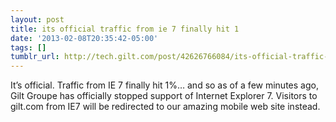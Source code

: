 ```yaml
---
layout: post
title: its official traffic from ie 7 finally hit 1
date: '2013-02-08T20:35:42-05:00'
tags: []
tumblr_url: http://tech.gilt.com/post/42626766084/its-official-traffic-from-ie-7-finally-hit-1
---
```

It’s official. Traffic from IE 7 finally hit 1%… and so as of a few minutes ago, Gilt Groupe has officially stopped support of Internet Explorer 7.
Visitors to gilt.com from IE7 will be redirected to our amazing mobile web site instead.
